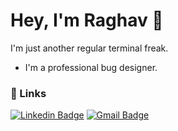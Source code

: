 
# Hey, I'm Raghav 👋

I'm just another regular terminal freak.

-  I'm a professional bug designer.

<!-- - 👯‍♀️ I'm looking to collaborate on Web Dev projects. -->

<!-- [LinkedIn](https://www.linkedin.com/in/raghav2130/) 
or [EMAIL](crown.rg7244@gmail.com) ;
 -->

### 🔗 Links

[![Linkedin Badge](https://img.shields.io/badge/-LinkedIn-blue?style=flat-square&logo=Linkedin&logoColor=white&link=https://www.linkedin.com/in/riti2409/)](https://www.linkedin.com/in/raghav2130/)    [![Gmail Badge](https://img.shields.io/badge/-Email-c14438?style=flat-square&logo=Gmail&logoColor=white&link=mailto:ritikumariupadhyay24@gmail.com)](mailto:crown.rg7244@gmail.com) 

<!-- [![Discord Presence](https://lanyard.cnrad.dev/api/434713615870984192)](https://discord.com/users/434713615870984192)
 -->
 
